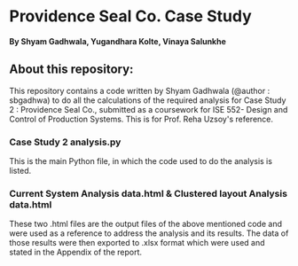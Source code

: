 # Providence Seal Co. Case Study 
#### By Shyam Gadhwala, Yugandhara Kolte, Vinaya Salunkhe

## About this repository:
This repository contains a code written by Shyam Gadhwala (@author : sbgadhwa) to do all the calculations of the required analysis for Case Study 2 : Providence Seal Co., submitted as a coursework for ISE 552- Design and Control of Production Systems. This is for Prof. Reha Uzsoy's reference.

### Case Study 2 analysis.py
This is the main Python file, in which the code used to do the analysis is listed. 

### Current System Analysis data.html & Clustered layout Analysis data.html
These two .html files are the output files of the above mentioned code and were used as a reference to address the analysis and its results.
The data of those results were then exported to .xlsx format which were used and stated in the Appendix of the report.
